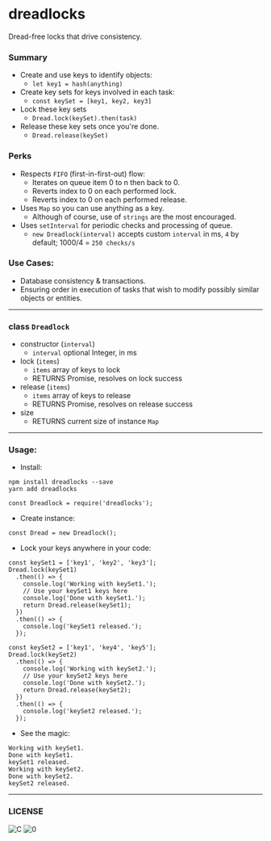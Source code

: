# dreadlocks
Dread-free locks that drive consistency.

### Summary

* Create and use keys to identify objects:
  * `let key1 = hash(anything)`
* Create key sets for keys involved in each task:
  * `const keySet = [key1, key2, key3]`
* Lock these key sets
  * `Dread.lock(keySet).then(task)`
* Release these key sets once you're done.
  * `Dread.release(keySet)`

### Perks

* Respects `FIFO` (first-in-first-out) flow:
  * Iterates on queue item 0 to n then back to 0.
  * Reverts index to 0 on each performed lock.
  * Reverts index to 0 on each performed release.
* Uses `Map` so you can use anything as a key.
  * Although of course, use of `strings` are the most encouraged.
* Uses `setInterval` for periodic checks and processing of queue.
  * `new Dreadlock(interval)` accepts custom `interval` in ms, `4` by default; 1000/4 = `250 checks/s`

### Use Cases:

* Database consistency & transactions.
* Ensuring order in execution of tasks that wish to modify possibly similar objects or entities.

---

### class `Dreadlock`
* constructor (`interval`)
  * `interval` optional Integer, in ms
* lock (`items`)
  * `items` array of keys to lock
  * RETURNS Promise, resolves on lock success
* release (`items`)
  * `items` array of keys to release
  * RETURNS Promise, resolves on release success
* size
  * RETURNS current size of instance `Map`
---

### Usage:

* Install:
```
npm install dreadlocks --save
yarn add dreadlocks
```
```
const Dreadlock = require('dreadlocks');
```

* Create instance:
```
const Dread = new Dreadlock();
```

* Lock your keys anywhere in your code:
```
const keySet1 = ['key1', 'key2', 'key3'];
Dread.lock(keySet1)
  .then(() => {
    console.log('Working with keySet1.');
    // Use your keySet1 keys here
    console.log('Done with keySet1.');
    return Dread.release(keySet1);
  })
  .then(() => {
    console.log('keySet1 released.');
  });
```
```
const keySet2 = ['key1', 'key4', 'key5'];
Dread.lock(keySet2)
  .then(() => {
    console.log('Working with keySet2.');
    // Use your keySet2 keys here
    console.log('Done with keySet2.');
    return Dread.release(keySet2);
  })
  .then(() => {
    console.log('keySet2 released.');
  });
```
* See the magic:
```
Working with keySet1.
Done with keySet1.
keySet1 released.
Working with keySet2.
Done with keySet2.
keySet2 released.
```

---

### LICENSE

![C](https://upload.wikimedia.org/wikipedia/commons/8/84/Public_Domain_Mark_button.svg) ![0](https://upload.wikimedia.org/wikipedia/commons/6/69/CC0_button.svg)

